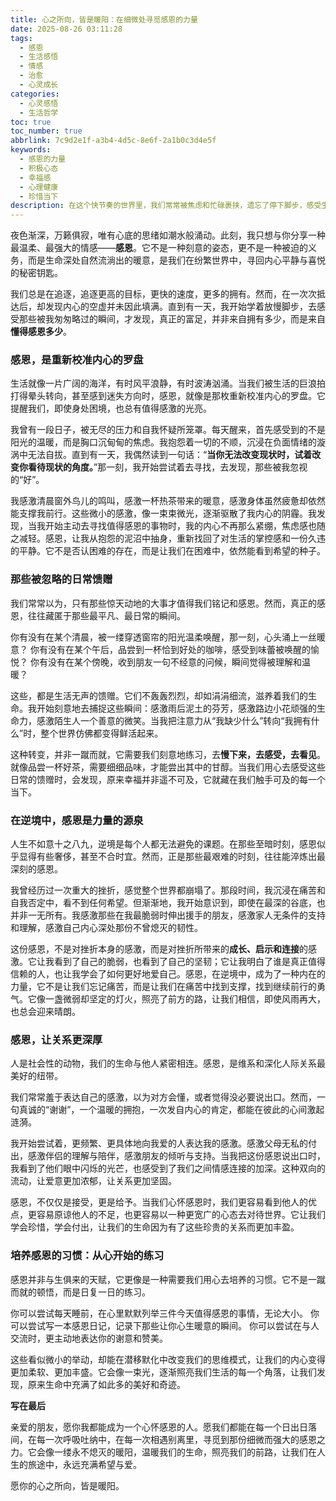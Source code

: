```yaml
---
title: 心之所向，皆是暖阳：在细微处寻觅感恩的力量
date: 2025-08-26 03:11:28
tags:
  - 感恩
  - 生活感悟
  - 情感
  - 治愈
  - 心灵成长
categories:
  - 心灵感悟
  - 生活哲学
toc: true
toc_number: true
abbrlink: 7c9d2e1f-a3b4-4d5c-8e6f-2a1b0c3d4e5f
keywords:
  - 感恩的力量
  - 积极心态
  - 幸福感
  - 心理健康
  - 珍惜当下
description: 在这个快节奏的世界里，我们常常被焦虑和忙碌裹挟，遗忘了停下脚步，感受生命中那些细微而珍贵的馈赠。本文将带你走进感恩的内心世界，探索它如何成为我们抵御风雨、滋养心灵的暖阳，让每一个平凡的日子都闪耀着不凡的光芒。
---
```


夜色渐深，万籁俱寂，唯有心底的思绪如潮水般涌动。此刻，我只想与你分享一种最温柔、最强大的情感——**感恩**。它不是一种刻意的姿态，更不是一种被迫的义务，而是生命深处自然流淌出的暖意，是我们在纷繁世界中，寻回内心平静与喜悦的秘密钥匙。

我们总是在追逐，追逐更高的目标，更快的速度，更多的拥有。然而，在一次次抵达后，却发现内心的空虚并未因此填满。直到有一天，我开始学着放慢脚步，去感受那些被我匆匆略过的瞬间，才发现，真正的富足，并非来自拥有多少，而是来自**懂得感恩多少**。

### 感恩，是重新校准内心的罗盘

生活就像一片广阔的海洋，有时风平浪静，有时波涛汹涌。当我们被生活的巨浪拍打得晕头转向，甚至感到迷失方向时，感恩，就像是那枚重新校准内心的罗盘。它提醒我们，即使身处困境，也总有值得感激的光亮。

我曾有一段日子，被无尽的压力和自我怀疑所笼罩。每天醒来，首先感受到的不是阳光的温暖，而是胸口沉甸甸的焦虑。我抱怨着一切的不顺，沉浸在负面情绪的漩涡中无法自拔。直到有一天，我偶然读到一句话：“**当你无法改变现状时，试着改变你看待现状的角度。**”那一刻，我开始尝试着去寻找，去发现，那些被我忽视的“好”。

我感激清晨窗外鸟儿的鸣叫，感激一杯热茶带来的暖意，感激身体虽然疲惫却依然能支撑我前行。这些微小的感激，像一束束微光，逐渐驱散了我内心的阴霾。我发现，当我开始主动去寻找值得感恩的事物时，我的内心不再那么紧绷，焦虑感也随之减轻。感恩，让我从抱怨的泥沼中抽身，重新找回了对生活的掌控感和一份久违的平静。它不是否认困难的存在，而是让我们在困难中，依然能看到希望的种子。

### 那些被忽略的日常馈赠

我们常常以为，只有那些惊天动地的大事才值得我们铭记和感恩。然而，真正的感恩，往往藏匿于那些最平凡、最日常的瞬间。

你有没有在某个清晨，被一缕穿透窗帘的阳光温柔唤醒，那一刻，心头涌上一丝暖意？
你有没有在某个午后，品尝到一杯恰到好处的咖啡，感受到味蕾被唤醒的愉悦？
你有没有在某个傍晚，收到朋友一句不经意的问候，瞬间觉得被理解和温暖？

这些，都是生活无声的馈赠。它们不轰轰烈烈，却如涓涓细流，滋养着我们的生命。我开始刻意地去捕捉这些瞬间：感激雨后泥土的芬芳，感激路边小花顽强的生命力，感激陌生人一个善意的微笑。当我把注意力从“我缺少什么”转向“我拥有什么”时，整个世界仿佛都变得鲜活起来。

这种转变，并非一蹴而就，它需要我们刻意地练习，去**慢下来，去感受，去看见**。就像品尝一杯好茶，需要细细品味，才能尝出其中的甘醇。当我们用心去感受这些日常的馈赠时，会发现，原来幸福并非遥不可及，它就藏在我们触手可及的每一个当下。

### 在逆境中，感恩是力量的源泉

人生不如意十之八九，逆境是每个人都无法避免的课题。在那些至暗时刻，感恩似乎显得有些奢侈，甚至不合时宜。然而，正是那些最艰难的时刻，往往能淬炼出最深刻的感恩。

我曾经历过一次重大的挫折，感觉整个世界都崩塌了。那段时间，我沉浸在痛苦和自我否定中，看不到任何希望。但渐渐地，我开始意识到，即使在最深的谷底，也并非一无所有。我感激那些在我最脆弱时伸出援手的朋友，感激家人无条件的支持和理解，感激自己内心深处那份不曾熄灭的韧性。

这份感恩，不是对挫折本身的感激，而是对挫折所带来的**成长、启示和连接**的感激。它让我看到了自己的脆弱，也看到了自己的坚韧；它让我明白了谁是真正值得信赖的人，也让我学会了如何更好地爱自己。感恩，在逆境中，成为了一种内在的力量，它不是让我们忘记痛苦，而是让我们在痛苦中找到支撑，找到继续前行的勇气。它像一盏微弱却坚定的灯火，照亮了前方的路，让我们相信，即使风雨再大，也总会迎来晴朗。

### 感恩，让关系更深厚

人是社会性的动物，我们的生命与他人紧密相连。感恩，是维系和深化人际关系最美好的纽带。

我们常常羞于表达自己的感激，以为对方会懂，或者觉得没必要说出口。然而，一句真诚的“谢谢”，一个温暖的拥抱，一次发自内心的肯定，都能在彼此的心间激起涟漪。

我开始尝试着，更频繁、更具体地向我爱的人表达我的感激。感激父母无私的付出，感激伴侣的理解与陪伴，感激朋友的倾听与支持。当我把这份感恩说出口时，我看到了他们眼中闪烁的光芒，也感受到了我们之间情感连接的加深。这种双向的流动，让爱意更加浓郁，让关系更加坚固。

感恩，不仅仅是接受，更是给予。当我们心怀感恩时，我们更容易看到他人的优点，更容易原谅他人的不足，也更容易以一种更宽广的心态去对待世界。它让我们学会珍惜，学会付出，让我们的生命因为有了这些珍贵的关系而更加丰盈。

### 培养感恩的习惯：从心开始的练习

感恩并非与生俱来的天赋，它更像是一种需要我们用心去培养的习惯。它不是一蹴而就的顿悟，而是日复一日的练习。

你可以尝试每天睡前，在心里默默列举三件今天值得感恩的事情，无论大小。
你可以尝试写一本感恩日记，记录下那些让你心生暖意的瞬间。
你可以尝试在与人交流时，更主动地表达你的谢意和赞美。

这些看似微小的举动，却能在潜移默化中改变我们的思维模式，让我们的内心变得更加柔软、更加丰盛。它会像一束光，逐渐照亮我们生活的每一个角落，让我们发现，原来生命中充满了如此多的美好和奇迹。

**写在最后**

亲爱的朋友，愿你我都能成为一个心怀感恩的人。愿我们都能在每一个日出日落间，在每一次呼吸吐纳中，在每一次相遇别离里，寻觅到那份细微而强大的感恩之力。它会像一缕永不熄灭的暖阳，温暖我们的生命，照亮我们的前路，让我们在人生的旅途中，永远充满希望与爱。

愿你的心之所向，皆是暖阳。